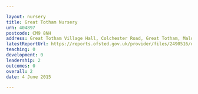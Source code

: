 ```yaml
---

layout: nursery
title: Great Totham Nursery
urn: 404897
postcode: CM9 8NH
address: Great Totham Village Hall, Colchester Road, Great Totham, Maldon, Essex, CM9 8NH
latestReportUrl: https://reports.ofsted.gov.uk/provider/files/2490516/urn/404897.pdf
teaching: 0
development: 0
leadership: 2
outcomes: 0
overall: 2
date: 4 June 2015

---
```

